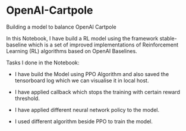 # OpenAI-Cartpole
Building a model to balance OpenAI Cartpole

In this Notebook, I have build a RL model using the framework stable-baseline which is a set of improved implementations of Reinforcement Learning (RL) algorithms based on OpenAI Baselines.

Tasks I done in the Notebook:

* I have build the Model using PPO Algorithm and also saved the tensorboard log which we can visualise it in local host.

* I have applied callback which stops the training with certain reward threshold.

* I have applied different neural network policy to the model.

* I used different algorithm beside PPO to train the model.

